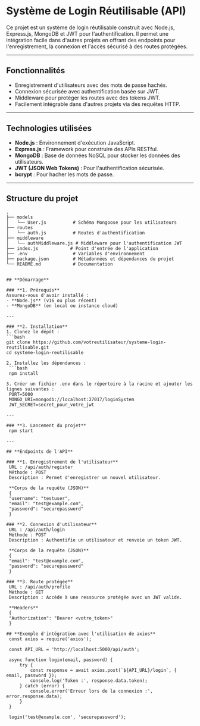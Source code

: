 # Système de Login Réutilisable (API)

Ce projet est un système de login réutilisable construit avec Node.js, Express.js, MongoDB et JWT pour l'authentification. Il permet une intégration facile dans d'autres projets en offrant des endpoints pour l'enregistrement, la connexion et l'accès sécurisé à des routes protégées.

---

## **Fonctionnalités**
- Enregistrement d'utilisateurs avec des mots de passe hachés.
- Connexion sécurisée avec authentification basée sur JWT.
- Middleware pour protéger les routes avec des tokens JWT.
- Facilement intégrable dans d'autres projets via des requêtes HTTP.

---

## **Technologies utilisées**
- **Node.js** : Environnement d'exécution JavaScript.
- **Express.js** : Framework pour construire des APIs RESTful.
- **MongoDB** : Base de données NoSQL pour stocker les données des utilisateurs.
- **JWT (JSON Web Tokens)** : Pour l'authentification sécurisée.
- **bcrypt** : Pour hacher les mots de passe.

---

## **Structure du projet**
   ```
   .
   ├── models
   │   └── User.js          # Schéma Mongoose pour les utilisateurs
   ├── routes
   │   └── auth.js          # Routes d'authentification
   ├── middleware
   │   └── authMiddleware.js # Middleware pour l'authentification JWT
   ├── index.js            # Point d'entrée de l'application
   ├── .env                 # Variables d'environnement
   ├── package.json         # Métadonnées et dépendances du projet
   └── README.md            # Documentation


## **Démarrage**

### **1. Prérequis**
Assurez-vous d'avoir installé :
- **Node.js** (v16 ou plus récent)
- **MongoDB** (en local ou instance cloud)

---

### **2. Installation**
1. Clonez le dépôt :
   ```bash
   git clone https://github.com/votreutilisateur/systeme-login-reutilisable.git
   cd systeme-login-reutilisable

2. Installez les dépendances :
    ```bash
    npm install

3. Créer un fichier .env dans le répertoire à la racine et ajouter les lignes suivantes :
    PORT=5000
    MONGO_URI=mongodb://localhost:27017/loginSystem
    JWT_SECRET=secret_pour_votre_jwt

---

### **3. Lancement du projet**
    npm start

---

## **Endpoints de l'API**

### **1. Enregistrement de l'utilisateur**
    URL : /api/auth/register
    Méthode : POST
    Description : Permet d'enregistrer un nouvel utilisateur.

    **Corps de la requête (JSON)**
    {
    "username": "testuser",
    "email": "test@example.com",
    "password": "securepassword"
    }

### **2. Connexion d'utilisateur**
    URL : /api/auth/login
    Méthode : POST
    Description : Authentifie un utilisateur et renvoie un token JWT.

    **Corps de la requête (JSON)**
    {
    "email": "test@example.com",
    "password": "securepassword"
    }

### **3. Route protégée**
    URL : /api/auth/profile
    Méthode : GET
    Description : Accède à une ressource protégée avec un JWT valide.

    **Headers**
    {
    "Authorization": "Bearer <votre_token>"
    }

## **Exemple d'intégration avec l'utilisation de axios**
    const axios = require('axios');

    const API_URL = 'http://localhost:5000/api/auth';

    async function login(email, password) {
        try {
            const response = await axios.post(`${API_URL}/login`, { email, password });
            console.log('Token :', response.data.token);
        } catch (error) {
            console.error('Erreur lors de la connexion :', error.response.data);
        }
    }

    login('test@example.com', 'securepassword');
